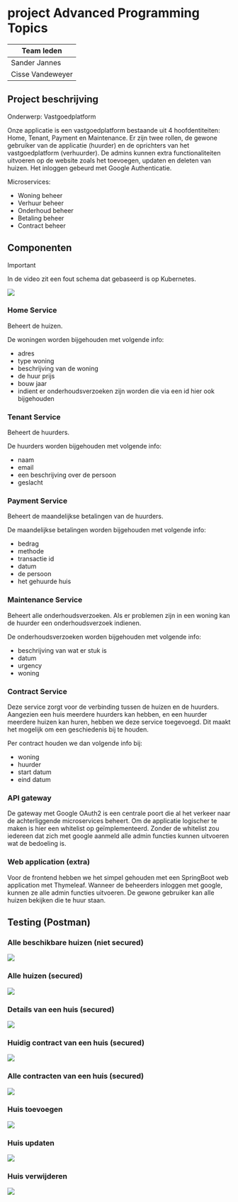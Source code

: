 # project Advanced Programming Topics

| Team leden |
| --------- |
| Sander Jannes |
| Cisse Vandeweyer | 

## Project beschrijving

Onderwerp: Vastgoedplatform

Onze applicatie is een vastgoedplatform bestaande uit 4 hoofdentiteiten: Home, Tenant, Payment en Maintenance. Er zijn twee rollen, de gewone gebruiker van de applicatie (huurder) en de oprichters van het vastgoedplatform (verhuurder). De admins kunnen extra functionaliteiten uitvoeren op de website zoals het toevoegen, updaten en deleten van huizen. Het inloggen gebeurd met Google Authenticatie.  

Microservices:
-   Woning beheer
-   Verhuur beheer
-   Onderhoud beheer
-   Betaling beheer
-   Contract beheer

## Componenten
> [!IMPORTANT]
> In de video zit een fout schema dat gebaseerd is op Kubernetes.

![](https://github.com/project-house-renting/RentingHouse/blob/main/images/schema.png)

### Home Service
Beheert de huizen.

De woningen worden bijgehouden met volgende info:
- adres
- type woning
- beschrijving van de woning
- de huur prijs
- bouw jaar
- indient er onderhoudsverzoeken zijn worden die via een id hier ook bijgehouden


### Tenant Service
Beheert de huurders.

De huurders worden bijgehouden met volgende info:
- naam
- email
- een beschrijving over de persoon
- geslacht

### Payment Service
Beheert de maandelijkse betalingen van de huurders.

De maandelijkse betalingen worden bijgehouden met volgende info:
- bedrag
- methode
- transactie id
- datum
- de persoon
- het gehuurde huis

### Maintenance Service
Beheert alle onderhoudsverzoeken. Als er problemen zijn in een woning kan de huurder een onderhoudsverzoek indienen.

De onderhoudsverzoeken worden bijgehouden met volgende info:
- beschrijving van wat er stuk is
- datum
- urgency
- woning

### Contract Service
Deze service zorgt voor de verbinding tussen de huizen en de huurders. Aangezien een huis meerdere huurders kan hebben, en een huurder meerdere huizen kan huren, hebben we deze service toegevoegd. Dit maakt het mogelijk om een geschiedenis bij te houden.

Per contract houden we dan volgende info bij:
- woning
- huurder
- start datum
- eind datum  

### API gateway
De gateway met Google OAuth2 is een centrale poort die al het verkeer naar de achterliggende microservices beheert. Om de applicatie logischer te maken is hier een whitelist op geïmplementeerd. Zonder de whitelist zou iedereen dat zich met google aanmeld alle admin functies kunnen uitvoeren wat de bedoeling is.

### Web application (extra)
Voor de frontend hebben we het simpel gehouden met een SpringBoot web application met Thymeleaf. Wanneer de beheerders inloggen met google, kunnen ze alle admin functies uitvoeren. De gewone gebruiker kan alle huizen bekijken die te huur staan.

## Testing (Postman)

### Alle beschikbare huizen (niet secured)
![](https://github.com/project-house-renting/RentingHouse/blob/main/images/available.png)

### Alle huizen (secured)
![](https://github.com/project-house-renting/RentingHouse/blob/main/images/all.png)

### Details van een huis (secured)
![](https://github.com/project-house-renting/RentingHouse/blob/main/images/details.png)

### Huidig contract van een huis (secured)
![](https://github.com/project-house-renting/RentingHouse/blob/main/images/contract_current.png)

### Alle contracten van een huis (secured)
![](https://github.com/project-house-renting/RentingHouse/blob/main/images/contract_all.png)

### Huis toevoegen
![](https://github.com/project-house-renting/RentingHouse/blob/main/images/addhome.png)

### Huis updaten
![](https://github.com/project-house-renting/RentingHouse/blob/main/images/updatehome.png)

### Huis verwijderen
![](https://github.com/project-house-renting/RentingHouse/blob/main/images/deletehome.png)
